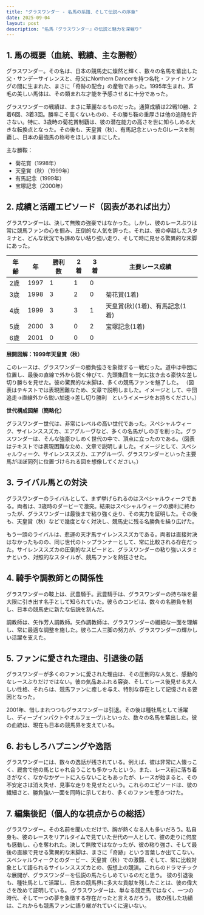 ```yaml
---
title: "グラスワンダー - 名馬の系譜、そして伝説への序章"
date: 2025-09-04
layout: post
description: "名馬『グラスワンダー』の伝説と魅力を深堀り"
---
```


## 1. 馬の概要（血統、戦績、主な勝鞍）

グラスワンダー。その名は、日本の競馬史に燦然と輝く、数々の名馬を輩出した父・サンデーサイレンスと、母父にNorthern Dancerを持つ名牝・ファイトソングの間に生まれた、まさに「奇跡の配合」の産物であった。1995年生まれ、芦毛の美しい馬体は、その類まれな才能を予感させるに十分であった。

グラスワンダーの戦績は、まさに華麗なるものだった。通算成績は22戦10勝、2着6回、3着3回。勝率こそ高くないものの、その勝ち鞍の重厚さは他の追随を許さない。特に、3歳時の菊花賞制覇は、彼の潜在能力の高さを世に知らしめる大きな転換点となった。その後も、天皇賞（秋）、有馬記念といったGIレースを制覇し、日本の最強馬の称号をほしいままにした。

主な勝鞍：

* 菊花賞（1998年）
* 天皇賞（秋）（1999年）
* 有馬記念（1999年）
* 宝塚記念（2000年）


## 2. 成績と活躍エピソード（図表があれば出力）

グラスワンダーは、決して無敗の強豪ではなかった。しかし、彼のレースぶりは常に競馬ファンの心を掴み、圧倒的な人気を誇った。それは、彼の卓越したスタミナと、どんな状況でも諦めない粘り強い走り、そして時に見せる驚異的な末脚にあった。

| 年齢 | 年 | 勝利数 | 2着 | 3着 | 主要レース成績 |
|---|---|---|---|---|---|
| 2歳 | 1997 | 1 | 1 | 0 |  |
| 3歳 | 1998 | 3 | 2 | 0 | 菊花賞(1着) |
| 4歳 | 1999 | 3 | 3 | 1 | 天皇賞(秋)(1着)、有馬記念(1着) |
| 5歳 | 2000 | 3 | 0 | 2 | 宝塚記念(1着) |
| 6歳 | 2001 | 0 | 0 | 0 |  |


**展開図解：1999年天皇賞（秋）**

このレースは、グラスワンダーの勝負強さを象徴する一戦だった。道中は中団に位置し、最後の直線で外から鋭く伸びて、先頭集団を一気に抜き去る豪快な差し切り勝ちを見せた。彼の驚異的な末脚は、多くの競馬ファンを魅了した。  （図表はテキストでは表現困難なため、文章で説明しました。イメージとして、中団追走→直線外から鋭い加速→差し切り勝利　というイメージをお持ちください。）

**世代構成図解（簡略化）**

グラスワンダー世代は、非常にレベルの高い世代であった。スペシャルウィーク、サイレンススズカ、エアグルーヴなど、多くの名馬がしのぎを削った。グラスワンダーは、そんな強豪ひしめく世代の中で、頂点に立ったのである。（図表はテキストでは表現困難なため、文章で説明しました。イメージとして、スペシャルウィーク、サイレンススズカ、エアグルーヴ、グラスワンダーといった主要馬がほぼ同列に位置づけられる図を想像してください。）


## 3. ライバル馬との対決

グラスワンダーのライバルとして、まず挙げられるのはスペシャルウィークである。両者は、3歳時のダービーで激突。結果はスペシャルウィークの勝利に終わったが、グラスワンダーは最後まで粘り強く走り、その実力を証明した。その後も、天皇賞（秋）などで幾度となく対決し、競馬史に残る名勝負を繰り広げた。

もう一頭のライバルは、悲運の天才馬サイレンススズカである。両者は直接対決はなかったものの、同じ世代のトップランナーとして、常に比較される存在だった。サイレンススズカの圧倒的なスピードと、グラスワンダーの粘り強いスタミナという、対照的なスタイルが、競馬ファンを熱狂させた。


## 4. 騎手や調教師との関係性

グラスワンダーの鞍上は、武豊騎手。武豊騎手は、グラスワンダーの持ち味を最大限に引き出す名手として知られていた。彼らのコンビは、数々の名勝負を制し、日本の競馬史に新たな伝説を刻んだ。

調教師は、矢作芳人調教師。矢作調教師は、グラスワンダーの繊細な一面を理解し、常に最適な調整を施した。彼ら二人三脚の努力が、グラスワンダーの輝かしい活躍を支えた。


## 5. ファンに愛された理由、引退後の話

グラスワンダーが多くのファンに愛された理由は、その圧倒的な人気と、感動的なレースぶりだけではない。彼の気品あふれる容姿、そしてレース後見せる大人しい性格、それらは、競馬ファンに癒しを与え、特別な存在として記憶される要因となった。

2001年、惜しまれつつもグラスワンダーは引退。その後は種牡馬として活躍し、ディープインパクトやオルフェーヴルといった、数々の名馬を輩出した。彼の血統は、現在も日本の競馬界を支えている。


## 6. おもしろハプニングや逸話

グラスワンダーには、数々の逸話が残されている。例えば、彼は非常に人懐っこく、厩舎で他の馬とじゃれ合うことも多かったという。また、レース前に落ち着きがなく、なかなかゲートに入らないこともあったが、レースが始まると、その不安定さは消え失せ、見事な走りを見せたという。これらのエピソードは、彼の繊細さと、勝負強い一面を同時に示しており、多くのファンを惹きつけた。


## 7. 編集後記（個人的な視点からの総括）

グラスワンダー。その名前を聞いただけで、胸が熱くなる人も多いだろう。私自身も、彼のレースをリアルタイムで見ていた世代の一人として、彼の走りに何度も感動し、心を奪われた。決して無敗ではなかったが、彼の粘り強さ、そして最後の直線で見せる驚異的な末脚は、まさに「奇跡」という言葉しか出てこない。スペシャルウィークとのダービー、天皇賞（秋）での激闘、そして、常に比較対象として語られるサイレンススズカとの、仮想上の競演。これらのドラマチックな展開が、グラスワンダーを伝説の馬たらしめているのだと思う。  彼の引退後も、種牡馬として活躍し、日本の競馬界に多大な貢献を残したことは、彼の偉大さを改めて証明している。  グラスワンダーは、単なる競走馬ではなく、一つの時代、そして一つの夢を象徴する存在だったと言えるだろう。  彼の残した功績は、これからも競馬ファンに語り継がれていくに違いない。

